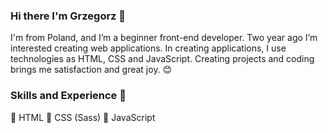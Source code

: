 ### Hi there I'm Grzegorz 👋

I'm from Poland, and I’m a beginner front-end developer. Two year ago I’m interested creating web applications. In creating applications, I use technologies as HTML, CSS and JavaScript. Creating projects and coding brings me satisfaction and great joy. 😊

### Skills and Experience 💪
🥇 HTML 
🥈 CSS (Sass)
🥉 JavaScript

<!--
**ErykFryderyk/ErykFryderyk** is a ✨ _special_ ✨ repository because its `README.md` (this file) appears on your GitHub profile.

Here are some ideas to get you started:

- 🔭 I’m currently working on ...
- 🌱 I’m currently learning ...
- 👯 I’m looking to collaborate on ...
- 🤔 I’m looking for help with ...
- 💬 Ask me about ...
- 📫 How to reach me: ...
- 😄 Pronouns: ...
- ⚡ Fun fact: ...
💪
-->
